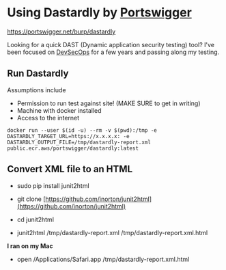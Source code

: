 # Using Dastardly by [Portswigger](https://portswigger.net)

https://portswigger.net/burp/dastardly

Looking for a quick DAST (Dynamic application security testing) tool?  I've been focused on [DevSecOps](https://www.devsecops.org/) for a few years and passing along my testing.  


## Run Dastardly

Assumptions include
- Permission to run test against site! (MAKE SURE to get in writing)
- Machine with docker installed
- Access to the internet

`docker run --user $(id -u) --rm -v $(pwd):/tmp -e DASTARDLY_TARGET_URL=https://x.x.x.x: -e DASTARDLY_OUTPUT_FILE=/tmp/dastardly-report.xml public.ecr.aws/portswigger/dastardly:latest`

## Convert XML file to an HTML
- sudo pip install junit2html 
- git clone [https://github.com/inorton/junit2html](https://github.com/inorton/junit2html)

- cd junit2html
- junit2html /tmp/dastardly-report.xml /tmp/dastardly-report.xml.html

**I ran on my Mac**
- open /Applications/Safari.app /tmp/dastardly-report.xml.html 